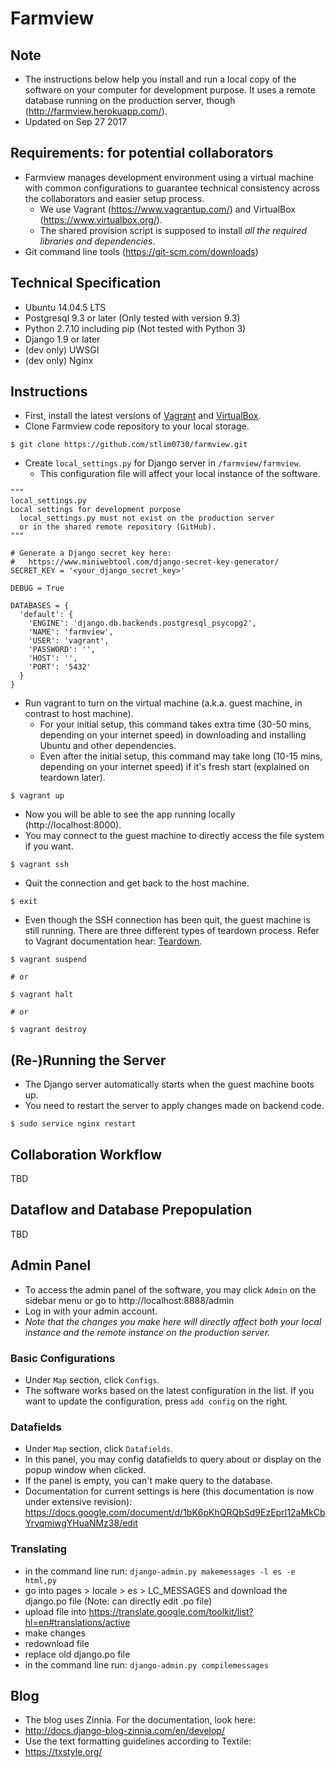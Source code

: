 # Farmview

## Note
- The instructions below help you install and run a local copy of the software on your computer for development purpose. It uses a remote database running on the production server, though (http://farmview.herokuapp.com/).
- Updated on Sep 27 2017

## Requirements: for potential collaborators
- Farmview manages development environment using a virtual machine with common configurations to guarantee technical consistency across the collaborators and easier setup process.
  - We use Vagrant (https://www.vagrantup.com/) and VirtualBox (https://www.virtualbox.org/).
  - The shared provision script is supposed to install _all the required libraries and dependencies_.
- Git command line tools (https://git-scm.com/downloads)

## Technical Specification
- Ubuntu 14.04.5 LTS
- Postgresql 9.3 or later (Only tested with version 9.3)
- Python 2.7.10 including pip (Not tested with Python 3)
- Django 1.9 or later
- (dev only) UWSGI
- (dev only) Nginx

## Instructions
- First, install the latest versions of [Vagrant](https://www.vagrantup.com/) and [VirtualBox](https://www.virtualbox.org/).
- Clone Farmview code repository to your local storage.
```
$ git clone https://github.com/stlim0730/farmview.git
```
- Create `local_settings.py` for Django server in `/farmview/farmview`.
  - This configuration file will affect your local instance of the software.
```
"""
local_settings.py
Local settings for development purpose
  local_settings.py must not exist on the production server
  or in the shared remote repository (GitHub).
"""

# Generate a Django secret key here:
#   https://www.miniwebtool.com/django-secret-key-generator/
SECRET_KEY = '<your_django_secret_key>'

DEBUG = True

DATABASES = {
  'default': {
    'ENGINE': 'django.db.backends.postgresql_psycopg2',
    'NAME': 'farmview',
    'USER': 'vagrant',
    'PASSWORD': '',
    'HOST': '',
    'PORT': '5432'
  }
}
```
- Run vagrant to turn on the virtual machine (a.k.a. guest machine, in contrast to host machine).
  - For your initial setup, this command takes extra time (30-50 mins, depending on your internet speed) in downloading and installing Ubuntu and other dependencies.
  - Even after the initial setup, this command may take long (10-15 mins, depending on your internet speed) if it's fresh start (explained on teardown later).
```
$ vagrant up
```
- Now you will be able to see the app running locally (http://localhost:8000).
- You may connect to the guest machine to directly access the file system if you want.
```
$ vagrant ssh
```
- Quit the connection and get back to the host machine.
```
$ exit
```
- Even though the SSH connection has been quit, the guest machine is still running. There are three different types of teardown process. Refer to Vagrant documentation hear: [Teardown](https://www.vagrantup.com/intro/getting-started/teardown.html).
```
$ vagrant suspend

# or

$ vagrant halt

# or

$ vagrant destroy
```

## (Re-)Running the Server
- The Django server automatically starts when the guest machine boots up.
- You need to restart the server to apply changes made on backend code.
```
$ sudo service nginx restart
```

## Collaboration Workflow
TBD

## Dataflow and Database Prepopulation
TBD

## Admin Panel
- To access the admin panel of the software, you may click `Admin` on the sidebar menu or go to http://localhost:8888/admin
- Log in with your admin account.
- *Note that the changes you make here will directly affect both your local instance and the remote instance on the production server.*

### Basic Configurations
- Under `Map` section, click `Configs`.
- The software works based on the latest configuration in the list. If you want to update the configuration, press `add config` on the right.

### Datafields
- Under `Map` section, click `Datafields`.
- In this panel, you may config datafields to query about or display on the popup window when clicked.
- If the panel is empty, you can't make query to the database.
- Documentation for current settings is here (this documentation is now under extensive revision): https://docs.google.com/document/d/1bK6pKhQRQbSd9EzEprI12aMkCbYrvqmiwgYHuaNMz38/edit

### Translating
- in the command line run:
`django-admin.py makemessages -l es -e html,py`
- go into pages > locale > es > LC_MESSAGES and download the django.po file (Note: can directly edit .po file)
- upload file into https://translate.google.com/toolkit/list?hl=en#translations/active
- make changes
- redownload file
- replace old django.po file
- in the command line run:
`django-admin.py compilemessages`

## Blog
- The blog uses Zinnia. For the documentation, look here: 
- http://docs.django-blog-zinnia.com/en/develop/
- Use the text formatting guidelines according to Textile:
- https://txstyle.org/
